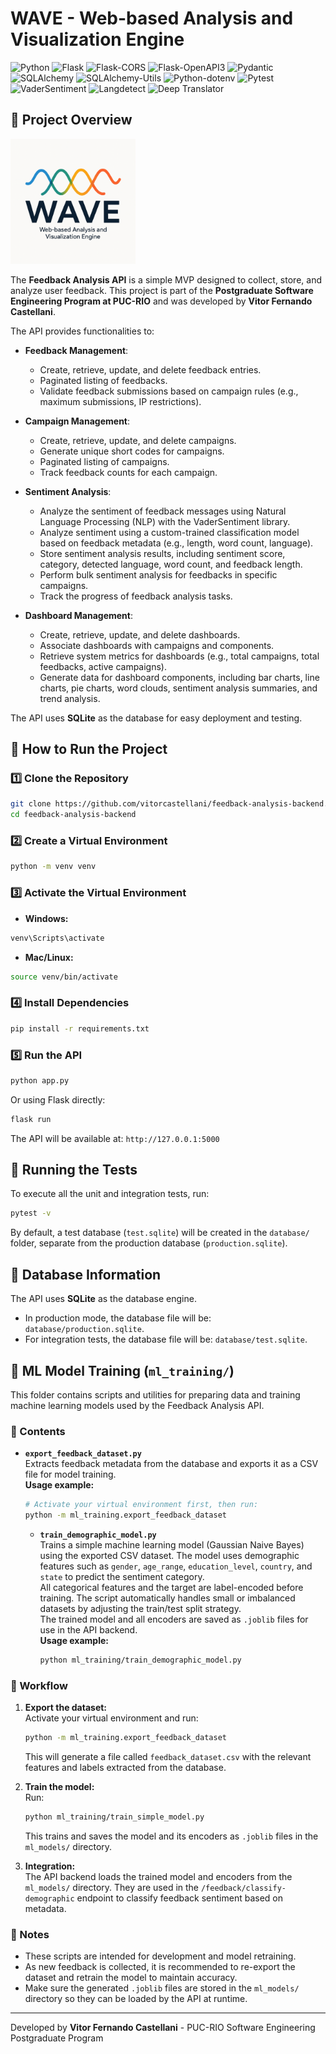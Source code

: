# WAVE - Web-based Analysis and Visualization Engine

![Python](https://img.shields.io/badge/Python-3.12-4)
![Flask](https://img.shields.io/badge/Flask-3.1.0-blue.svg)
![Flask-CORS](https://img.shields.io/badge/Flask--CORS-5.0.1-blue.svg)
![Flask-OpenAPI3](https://img.shields.io/badge/Flask--OpenAPI3-4.1.0-blue.svg)
![Pydantic](https://img.shields.io/badge/Pydantic-2.10.6-blue.svg)
![SQLAlchemy](https://img.shields.io/badge/SQLAlchemy-2.0.38-blue.svg)
![SQLAlchemy-Utils](https://img.shields.io/badge/SQLAlchemy--Utils-0.41.2-blue.svg)
![Python-dotenv](https://img.shields.io/badge/Python--dotenv-1.0.1-blue.svg)
![Pytest](https://img.shields.io/badge/Pytest-8.3.5-blue.svg)
![VaderSentiment](https://img.shields.io/badge/VaderSentiment-3.3.2-blue.svg)
![Langdetect](https://img.shields.io/badge/Langdetect-1.0.9-blue.svg)
![Deep Translator](https://img.shields.io/badge/Deep--Translator-1.11.4-blue.svg)

## 📌 Project Overview

<img src="wave-project.png" alt="Web-based Analysis and Visualization Engine" width="200">

The **Feedback Analysis API** is a simple MVP designed to collect, store, and analyze user feedback. This project is part of the **Postgraduate Software Engineering Program at PUC-RIO** and was developed by **Vitor Fernando Castellani**.

The API provides functionalities to:

- **Feedback Management**:
  - Create, retrieve, update, and delete feedback entries.
  - Paginated listing of feedbacks.
  - Validate feedback submissions based on campaign rules (e.g., maximum submissions, IP restrictions).

- **Campaign Management**:
  - Create, retrieve, update, and delete campaigns.
  - Generate unique short codes for campaigns.
  - Paginated listing of campaigns.
  - Track feedback counts for each campaign.

- **Sentiment Analysis**:
  - Analyze the sentiment of feedback messages using Natural Language Processing (NLP) with the VaderSentiment library.
  - Analyze sentiment using a custom-trained classification model based on feedback metadata (e.g., length, word count, language).
  - Store sentiment analysis results, including sentiment score, category, detected language, word count, and feedback length.
  - Perform bulk sentiment analysis for feedbacks in specific campaigns.
  - Track the progress of feedback analysis tasks.

- **Dashboard Management**:
  - Create, retrieve, update, and delete dashboards.
  - Associate dashboards with campaigns and components.
  - Retrieve system metrics for dashboards (e.g., total campaigns, total feedbacks, active campaigns).
  - Generate data for dashboard components, including bar charts, line charts, pie charts, word clouds, sentiment analysis summaries, and trend analysis.

The API uses **SQLite** as the database for easy deployment and testing.

## 🚀 How to Run the Project

### 1️⃣ Clone the Repository
```sh
git clone https://github.com/vitorcastellani/feedback-analysis-backend.git
cd feedback-analysis-backend
```

### 2️⃣ Create a Virtual Environment
```sh
python -m venv venv
```

### 3️⃣ Activate the Virtual Environment
- **Windows:**
```sh
venv\Scripts\activate
```
- **Mac/Linux:**
```sh
source venv/bin/activate
```

### 4️⃣ Install Dependencies
```sh
pip install -r requirements.txt
```

### 5️⃣ Run the API
```sh
python app.py
```
Or using Flask directly:
```sh
flask run
```

The API will be available at: `http://127.0.0.1:5000`

## 🧪 Running the Tests
To execute all the unit and integration tests, run:
```sh
pytest -v
```
By default, a test database (`test.sqlite`) will be created in the `database/` folder, separate from the production database (`production.sqlite`).

## 📂 Database Information
The API uses **SQLite** as the database engine.
- In production mode, the database file will be: `database/production.sqlite`.
- For integration tests, the database file will be: `database/test.sqlite`.

## 🧠 ML Model Training (`ml_training/`)

This folder contains scripts and utilities for preparing data and training machine learning models used by the Feedback Analysis API.

### 📄 Contents

- **`export_feedback_dataset.py`**  
  Extracts feedback metadata from the database and exports it as a CSV file for model training.  
  **Usage example:**
  ```sh
  # Activate your virtual environment first, then run:
  python -m ml_training.export_feedback_dataset
  ```
  - **`train_demographic_model.py`**  
    Trains a simple machine learning model (Gaussian Naive Bayes) using the exported CSV dataset. The model uses demographic features such as `gender`, `age_range`, `education_level`, `country`, and `state` to predict the sentiment category.  
    All categorical features and the target are label-encoded before training. The script automatically handles small or imbalanced datasets by adjusting the train/test split strategy.  
    The trained model and all encoders are saved as `.joblib` files for use in the API backend.  
    **Usage example:**
    ```sh
    python ml_training/train_demographic_model.py
    ```

### 🔁 Workflow

1. **Export the dataset:**  
   Activate your virtual environment and run:
   ```sh
   python -m ml_training.export_feedback_dataset
   ```
   This will generate a file called `feedback_dataset.csv` with the relevant features and labels extracted from the database.

2. **Train the model:**  
   Run:
   ```sh
   python ml_training/train_simple_model.py
   ```
   This trains and saves the model and its encoders as `.joblib` files in the `ml_models/` directory.

3. **Integration:**  
   The API backend loads the trained model and encoders from the `ml_models/` directory. They are used in the `/feedback/classify-demographic` endpoint to classify feedback sentiment based on metadata.

### 📌 Notes

- These scripts are intended for development and model retraining.
- As new feedback is collected, it is recommended to re-export the dataset and retrain the model to maintain accuracy.
- Make sure the generated `.joblib` files are stored in the `ml_models/` directory so they can be loaded by the API at runtime.

---

Developed by **Vitor Fernando Castellani** - PUC-RIO Software Engineering Postgraduate Program